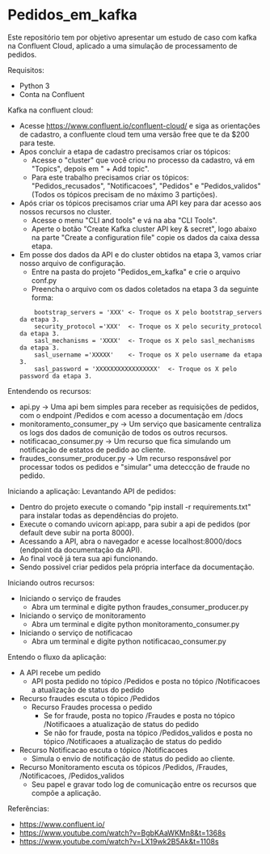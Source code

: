 # Pedidos_em_kafka
Este repositório tem por objetivo apresentar um estudo de caso com kafka na Confluent Cloud, aplicado a uma simulação de processamento de pedidos.

Requisitos:
- Python 3
- Conta na Confluent

Kafka na confluent cloud:
- Acesse https://www.confluent.io/confluent-cloud/  e siga as orientações de cadastro, a confluente cloud tem uma versão free que te da $200 para teste.
- Apos concluir a etapa de cadastro precisamos criar os tópicos:
   - Acesse o "cluster" que você criou no processo da cadastro, vá em "Topics",  depois em " + Add topic".
   - Para este trabalho precisamos criar os tópicos: "Pedidos_recusados", "Notificacoes", "Pedidos" e "Pedidos_validos" (Todos os tópicos precisam de no máximo 3 partições).
- Após criar os tópicos precisamos criar uma API key para dar acesso aos nossos recursos no cluster.
   - Acesse o menu "CLI and tools" e vá na aba "CLI Tools".
   - Aperte o botão "Create Kafka cluster API key & secret", logo abaixo  na parte "Create a configuration file" copie os dados da caixa dessa etapa.
- Em posse dos dados da API e do cluster obtidos na etapa 3, vamos criar nosso arquivo de configuração.
   - Entre na pasta do projeto "Pedidos_em_kafka" e crie o arquivo conf.py
   - Preencha o arquivo com os dados coletados na etapa 3 da seguinte forma:
   ```
       bootstrap_servers = 'XXX' <- Troque os X pelo bootstrap_servers da etapa 3.
       security_protocol ='XXX'  <- Troque os X pelo security_protocol da etapa 3.
       sasl_mechanisms = 'XXXX'  <- Troque os X pelo sasl_mechanisms da etapa 3.
       sasl_username ='XXXXX'    <- Troque os X pelo username da etapa 3.
       sasl_password = 'XXXXXXXXXXXXXXXXX'  <- Troque os X pelo password da etapa 3.

Entendendo os recursos:
- api.py -> Uma api bem simples para receber as requisições de pedidos, com o endpoint /Pedidos e com acesso a documentação em /docs
- monitoramento_consumer_py -> Um serviço que basicamente centraliza os logs dos dados de comunição de todos os outros recursos.
- notificacao_consumer.py -> Um recurso que fica simulando um notificação de estatos de pedido ao cliente.
- fraudes_consumer_producer.py -> Um recurso responsável por processar todos os pedidos e "simular" uma deteccção de fraude no pedido.
 


Iniciando a aplicação:
Levantando API de pedidos:
- Dentro do projeto execute o comando "pip install -r requirements.txt" para instalar todas as dependências do projeto.
- Execute o comando uvicorn api:app, para subir a api de pedidos (por default deve subir na porta 8000).
- Acessando a API, abra o navegador e acesse localhost:8000/docs (endpoint da documentação da API).
- Ao final você já tera sua api funcionando.
- Sendo possivel criar pedidos pela própria interface da documentação.


Iniciando outros recursos:
- Iniciando o serviço de fraudes
  - Abra um terminal e digite python fraudes_consumer_producer.py
- Iniciando o serviço de monitoramento
  - Abra um terminal e digite python monitoramento_consumer.py
- Iniciando o serviço de notificacao
  - Abra um terminal e digite python notificacao_consumer.py


Entendo o fluxo da aplicação:

- A API recebe um pedido
  - API posta pedido no tópico /Pedidos e posta no tópico /Notificacoes a atualização de status do pedido
- Recurso fraudes escuta o tópico /Pedidos
  - Recurso Fraudes processa o pedido 
    - Se for fraude, posta no topico /Fraudes e posta no tópico /Notificaoes a atualização de status do pedido
    - Se não for fraude, posta na tópico /Pedidos_validos e posta no tópico /Notificaoes a atualização de status do pedido
- Recurso Notificacao escuta o tópico /Notificacoes
  - Simula o envio de notificação de status do pedido ao cliente.
- Recurso Monitoramento escuta os tópicos /Pedidos, /Fraudes, /Notificacoes, /Pedidos_validos
  - Seu papel e gravar todo log de comunicação entre os recursos que compõe a aplicação.


Referências: 
- https://www.confluent.io/
- https://www.youtube.com/watch?v=BgbKAaWKMn8&t=1368s
- https://www.youtube.com/watch?v=LX19wk2B5Ak&t=1108s
